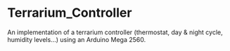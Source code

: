 # Terrarium_Controller
An implementation of a terrarium controller (thermostat, day &amp; night cycle, humidity levels...) using an Arduino Mega 2560.
